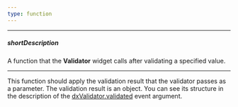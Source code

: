 ```yaml
---
type: function
---
```

---
##### shortDescription
A function that the **Validator** widget calls after validating a specified value.

---
This function should apply the validation result that the validator passes as a parameter. The validation result is an object. You can see its structure in the description of the [dxValidator.validated](/api-reference/10%20UI%20Widgets/dxValidator/4%20Events/validated.md '/Documentation/ApiReference/UI_Widgets/dxValidator/Events/#validated') event argument.